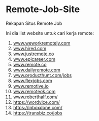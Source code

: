 # Remote-Job-Site
Rekapan Situs Remote Job


Ini dia list website untuk cari kerja remote:

1.  www.weworkremotely.com
2.  www.hired.com
3.  www.justremote.co
4.  www.epicareer.com
5.  www.remote.co
6.  www.dailyremote.com
7.  www.producthunt.com/jobs
8.  www.flexjobs.com
9.  www.remotive.io
10. www.remoteok.com
11. www.roberthalf.com/
12. https://wordvice.com/
13. https://inboxdone.com/
14. https://transbiz.co/jobs
